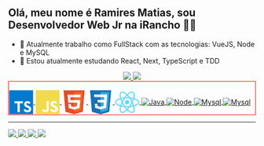 ## Olá, meu nome é Ramires Matias, sou Desenvolvedor Web Jr na iRancho 👨‍💻 

- 🔭 Atualmente trabalho como FullStack com as tecnologias: VueJS, Node e MySQL
- 🌱 Estou atualmente estudando React, Next, TypeScript e TDD


<div align="center">
  <a href="https://github.com/RamiresMatias">
  <img height="180em" src="https://github-readme-stats.vercel.app/api?username=RamiresMatias&show_icons=true&theme=radical&include_all_commits=true&count_private=true"/>
  <img height="180em" src="https://github-readme-stats.vercel.app/api/top-langs/?username=RamiresMatias&layout=compact&langs_count=7&theme=radical"/>
</div>
  
 <div style="display: inline_block; border: 1px solid red;">
  <br>
  <img align="center" alt="TypeScript" height="50" width="50" src="https://raw.githubusercontent.com/devicons/devicon/master/icons/typescript/typescript-plain.svg">
  <img align="center" alt="Javascript" height="50" width="50" src="https://raw.githubusercontent.com/devicons/devicon/master/icons/javascript/javascript-plain.svg">
  <img align="center" alt="HTML" height="50" width="50" src="https://raw.githubusercontent.com/devicons/devicon/master/icons/html5/html5-original.svg">
  <img align="center" alt="CSS" height="50" width="50" src="https://raw.githubusercontent.com/devicons/devicon/master/icons/css3/css3-original.svg">
  <img align="center" alt="React" height="50" width="50" src="https://raw.githubusercontent.com/devicons/devicon/master/icons/react/react-original.svg">
  <img align="center" alt="Java" height="50" width="50" src="https://cdn.jsdelivr.net/gh/devicons/devicon/icons/java/java-original-wordmark.svg" />
  <img align="center" alt="Node" height="50" width="50" src="https://cdn.jsdelivr.net/gh/devicons/devicon/icons/nodejs/nodejs-original-wordmark.svg" />
  <img align="center" alt="Mysql" height="50" width="50" src="https://cdn.jsdelivr.net/gh/devicons/devicon/icons/mysql/mysql-original-wordmark.svg" />
  <img align="center" alt="Mysql" height="50" width="50" src="https://cdn.jsdelivr.net/gh/devicons/devicon/icons/sass/sass-original.svg" />

</div>
  
<hr/>
  
  <div> 
    <a href="https://www.instagram.com/ramires.exe" target="_blank">
      <img src="https://img.shields.io/badge/-Instagram-%23E4405F?style=for-the-badge&logo=instagram&logoColor=white" target="_blank">
    </a>
    <a href = "mailto:ramiresmatias20000@gmail.com">
      <img src="https://img.shields.io/badge/-Gmail-%23333?style=for-the-badge&logo=gmail&logoColor=white" target="_blank">
    </a>
    <a href="https://www.linkedin.com/in/ramires-matias-311aa9191/" target="_blank">
      <img src="https://img.shields.io/badge/-LinkedIn-%230077B5?style=for-the-badge&logo=linkedin&logoColor=white" target="_blank">
    </a> 
    <a href="https://www.facebook.com/ramires.matias.14" target="_blank">
      <img src="https://img.shields.io/badge/Facebook-1877F2?style=for-the-badge&logo=facebook&logoColor=white" target="_blank">
    </a> 
  </div>
